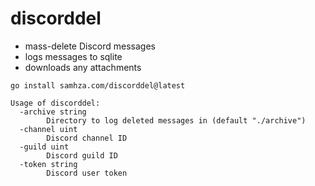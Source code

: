 
# discorddel
- mass-delete Discord messages
- logs messages to sqlite
- downloads any attachments

`go install samhza.com/discorddel@latest`
```
Usage of discorddel:
  -archive string
    	Directory to log deleted messages in (default "./archive")
  -channel uint
    	Discord channel ID
  -guild uint
    	Discord guild ID
  -token string
    	Discord user token
```
